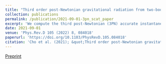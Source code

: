 ```yaml
---
title: "Third order post-Newtonian gravitational radiation from two-body scattering: Instantaneous energy and angular momentum radiation"
collection: publications
permalink: /publication/2021-09-01-3pn_scat_paper
excerpt: 'We compute the third post-Newtonian (3PN) accurate instantaneous contributions to the radiated gravitational wave energy and angular momentum arising from the hyperbolic passages of nonspinning compact objects. The present computations employ 3PN-accurate instantaneous contributions to the far-zone energy and angular momentum fluxes and the 3PN-accurate Keplerian type parametric solution for compact binaries in hyperbolic orbits.'
date: 2021-09-01
venue: 'Phys.Rev.D 105 (2022) 8, 084018'
paperurl: 'https://doi.org/10.1103/PhysRevD.105.084018'
citation: 'Cho et al. (2021); &quot;Third order post-Newtonian gravitational radiation from two-body scattering: Instantaneous energy and angular momentum radiation.&quot; <i>Phys.Rev.D</i>. 105, 8, 084018.'
---
```


[Preprint](https://arxiv.org/abs/2111.00818)

